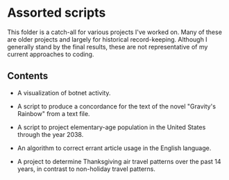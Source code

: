 # Assorted scripts

This folder is a catch-all for various projects I've worked on.  Many of these are older projects and largely for historical record-keeping. Although I generally stand by the final results, these are not representative of my current approaches to coding.

## Contents

* A visualization of botnet activity.

* A script to produce a concordance for the text of the novel "Gravity's Rainbow" from a text file.

* A script to project elementary-age population in the United States through the year 2038. 

* An algorithm to correct errant article usage in the English language.

* A project to determine Thanksgiving air travel patterns over the past 14 years, in contrast to non-holiday travel patterns.

   
